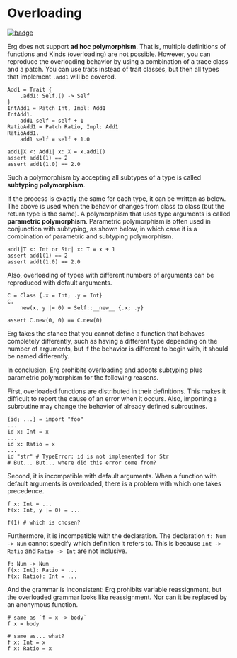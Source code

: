 # Overloading

[![badge](https://img.shields.io/endpoint.svg?url=https%3A%2F%2Fgezf7g7pd5.execute-api.ap-northeast-1.amazonaws.com%2Fdefault%2Fsource_up_to_date%3Fowner%3Derg-lang%26repos%3Derg%26ref%3Dmain%26path%3Ddoc/EN/syntax/type/advanced/overloading.md%26commit_hash%3D417bfcea08ed0e09f715f5d272842510fca8f6dd)](https://gezf7g7pd5.execute-api.ap-northeast-1.amazonaws.com/default/source_up_to_date?owner=erg-lang&repos=erg&ref=main&path=doc/EN/syntax/type/advanced/overloading.md&commit_hash=417bfcea08ed0e09f715f5d272842510fca8f6dd)

Erg does not support __ad hoc polymorphism__. That is, multiple definitions of functions and Kinds (overloading) are not possible. However, you can reproduce the overloading behavior by using a combination of a trace class and a patch.
You can use traits instead of trait classes, but then all types that implement `.add1` will be covered.

```erg
Add1 = Trait {
    .add1: Self.() -> Self
}
IntAdd1 = Patch Int, Impl: Add1
IntAdd1.
    add1 self = self + 1
RatioAdd1 = Patch Ratio, Impl: Add1
RatioAdd1.
    add1 self = self + 1.0

add1|X <: Add1| x: X = x.add1()
assert add1(1) == 2
assert add1(1.0) == 2.0
```

Such a polymorphism by accepting all subtypes of a type is called __subtyping polymorphism__.

If the process is exactly the same for each type, it can be written as below. The above is used when the behavior changes from class to class (but the return type is the same).
A polymorphism that uses type arguments is called __parametric polymorphism__. Parametric polymorphism is often used in conjunction with subtyping, as shown below, in which case it is a combination of parametric and subtyping polymorphism.

```erg
add1|T <: Int or Str| x: T = x + 1
assert add1(1) == 2
assert add1(1.0) == 2.0
```

Also, overloading of types with different numbers of arguments can be reproduced with default arguments.

```erg
C = Class {.x = Int; .y = Int}
C.
    new(x, y |= 0) = Self::__new__ {.x; .y}

assert C.new(0, 0) == C.new(0)
```

Erg takes the stance that you cannot define a function that behaves completely differently, such as having a different type depending on the number of arguments, but if the behavior is different to begin with, it should be named differently.

In conclusion, Erg prohibits overloading and adopts subtyping plus parametric polymorphism for the following reasons.

First, overloaded functions are distributed in their definitions. This makes it difficult to report the cause of an error when it occurs.
Also, importing a subroutine may change the behavior of already defined subroutines.

```erg
{id; ...} = import "foo"
...
id x: Int = x
...
id x: Ratio = x
...
id "str" # TypeError: id is not implemented for Str
# But... But... where did this error come from?
```

Second, it is incompatible with default arguments. When a function with default arguments is overloaded, there is a problem with which one takes precedence.

```erg
f x: Int = ...
f(x: Int, y |= 0) = ...

f(1) # which is chosen?
```

Furthermore, it is incompatible with the declaration.
The declaration `f: Num -> Num` cannot specify which definition it refers to. This is because `Int -> Ratio` and `Ratio -> Int` are not inclusive.

```erg
f: Num -> Num
f(x: Int): Ratio = ...
f(x: Ratio): Int = ...
```

And the grammar is inconsistent: Erg prohibits variable reassignment, but the overloaded grammar looks like reassignment.
Nor can it be replaced by an anonymous function.

```erg
# same as `f = x -> body`
f x = body

# same as... what?
f x: Int = x
f x: Ratio = x
```
